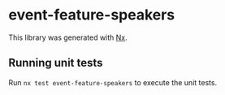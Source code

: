 # event-feature-speakers

This library was generated with [Nx](https://nx.dev).

## Running unit tests

Run `nx test event-feature-speakers` to execute the unit tests.
